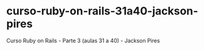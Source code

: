 # curso-ruby-on-rails-31a40-jackson-pires
Curso Ruby on Rails - Parte 3 (aulas 31 a 40) - Jackson Pires
